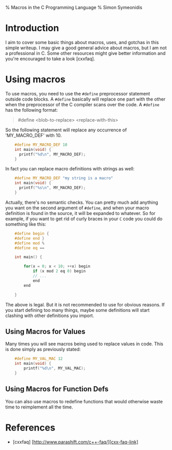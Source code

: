% Macros in the C Programming Language
% Simon Symeonidis

# Introduction

I aim to cover some basic things about macros, uses, and gotchas in this simple
writeup. I may give a good general advice about macros, but I am not a
professional in C. Some other resources might give better information and
you're encouraged to take a look [cxxfaq].

# Using macros

To use macros, you need to use the `#define` preprocessor statement outside code
blocks. A `#define` basically will replace one part with the other when the
preprocessor of the C compiler scans over the code. A `#define` has the
following format:

> \#define \<blob-to-replace\> \<replace-with-this\>

So the following statement will replace any occurrence of 'MY\_MACRO\_DEF' with
10.

~~~~C
    #define MY_MACRO_DEF 10
    int main(void) {
      printf("%d\n", MY_MACRO_DEF);
    }
~~~~

In fact you can replace macro definitions with strings as well:

~~~~C
    #define MY_MACRO_DEF "my string is a macro"
    int main(void) {
      printf("%s\n", MY_MACRO_DEF);
    }
~~~~

Actually, there's no semantic checks. You can pretty much add anything you want
on the second argument of `#define`, and when your macro definition is found in
the source, it will be expanded to whatever. So for example, if you want to get
rid of curly braces in your `C` code you could do something like this:

~~~~C
    #define begin {
    #define end }
    #define mod %
    #define eq ==

    int main() {

        for(x = 0; x < 10; ++x) begin
            if (x mod 2 eq 0) begin
            // ...
            end
        end

    }
~~~~

The above is legal. But it is not recommended to use for obvious reasons. If you
start defining too many things, maybe some definitions will start clashing with
other definitions you import.

## Using Macros for Values

Many times you will see macros being used to replace values in code. This is
done simply as previously stated:

~~~~c
    #define MY_VAL_MAC 12
    int main(void) {
        printf("%d\n", MY_VAL_MAC);
    }
~~~~

## Using Macros for Function Defs

You can also use macros to redefine functions that would otherwise waste time to
reimplement all the time.

# References

- \[cxxfaq\] [http://www.parashift.com/c++-faq/][cxx-faq-link]

[cxx-faq-link]: http://www.parashift.com/c++-faq/
